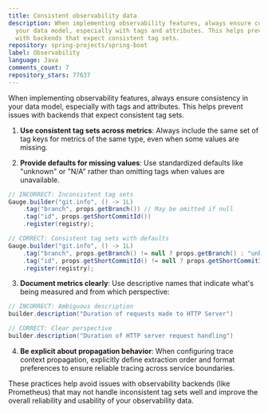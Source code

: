 ```yaml
---
title: Consistent observability data
description: When implementing observability features, always ensure consistency in
  your data model, especially with tags and attributes. This helps prevent issues
  with backends that expect consistent tag sets.
repository: spring-projects/spring-boot
label: Observability
language: Java
comments_count: 7
repository_stars: 77637
---
```


When implementing observability features, always ensure consistency in your data model, especially with tags and attributes. This helps prevent issues with backends that expect consistent tag sets.

1. **Use consistent tag sets across metrics**: Always include the same set of tag keys for metrics of the same type, even when some values are missing.

2. **Provide defaults for missing values**: Use standardized defaults like "unknown" or "N/A" rather than omitting tags when values are unavailable.

```java
// INCORRECT: Inconsistent tag sets
Gauge.builder("git.info", () -> 1L)
    .tag("branch", props.getBranch()) // May be omitted if null
    .tag("id", props.getShortCommitId())
    .register(registry);

// CORRECT: Consistent tag sets with defaults
Gauge.builder("git.info", () -> 1L)
    .tag("branch", props.getBranch() != null ? props.getBranch() : "unknown")
    .tag("id", props.getShortCommitId() != null ? props.getShortCommitId() : "unknown")
    .register(registry);
```

3. **Document metrics clearly**: Use descriptive names that indicate what's being measured and from which perspective:

```java
// INCORRECT: Ambiguous description
builder.description("Duration of requests made to HTTP Server")

// CORRECT: Clear perspective
builder.description("Duration of HTTP server request handling")
```

4. **Be explicit about propagation behavior**: When configuring trace context propagation, explicitly define extraction order and format preferences to ensure reliable tracing across service boundaries.

These practices help avoid issues with observability backends (like Prometheus) that may not handle inconsistent tag sets well and improve the overall reliability and usability of your observability data.